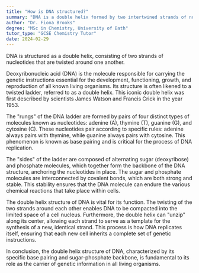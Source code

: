```yaml
---
title: "How is DNA structured?"
summary: "DNA is a double helix formed by two intertwined strands of nucleotides, which are the building blocks of genetic material."
author: "Dr. Fiona Brooks"
degree: "MSc in Chemistry, University of Bath"
tutor_type: "GCSE Chemistry Tutor"
date: 2024-02-29
---
```


DNA is structured as a double helix, consisting of two strands of nucleotides that are twisted around one another.

Deoxyribonucleic acid (DNA) is the molecule responsible for carrying the genetic instructions essential for the development, functioning, growth, and reproduction of all known living organisms. Its structure is often likened to a twisted ladder, referred to as a double helix. This iconic double helix was first described by scientists James Watson and Francis Crick in the year 1953.

The "rungs" of the DNA ladder are formed by pairs of four distinct types of molecules known as nucleotides: adenine (A), thymine (T), guanine (G), and cytosine (C). These nucleotides pair according to specific rules: adenine always pairs with thymine, while guanine always pairs with cytosine. This phenomenon is known as base pairing and is critical for the process of DNA replication.

The "sides" of the ladder are composed of alternating sugar (deoxyribose) and phosphate molecules, which together form the backbone of the DNA structure, anchoring the nucleotides in place. The sugar and phosphate molecules are interconnected by covalent bonds, which are both strong and stable. This stability ensures that the DNA molecule can endure the various chemical reactions that take place within cells.

The double helix structure of DNA is vital for its function. The twisting of the two strands around each other enables DNA to be compacted into the limited space of a cell nucleus. Furthermore, the double helix can "unzip" along its center, allowing each strand to serve as a template for the synthesis of a new, identical strand. This process is how DNA replicates itself, ensuring that each new cell inherits a complete set of genetic instructions.

In conclusion, the double helix structure of DNA, characterized by its specific base pairing and sugar-phosphate backbone, is fundamental to its role as the carrier of genetic information in all living organisms.
    